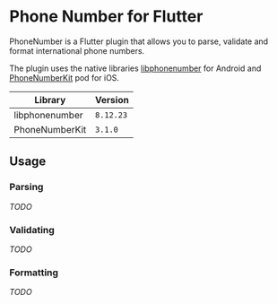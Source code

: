 # Phone Number for Flutter

PhoneNumber is a Flutter plugin that allows you to parse, validate and format international phone numbers.

The plugin uses the native libraries [libphonenumber](https://github.com/google/libphonenumber) for Android and [PhoneNumberKit](https://github.com/marmelroy/PhoneNumberKit) pod for iOS.

|Library|Version|
|--|--|
|libphonenumber|`8.12.23`|
|PhoneNumberKit|`3.1.0`|

## Usage

### Parsing
_TODO_

### Validating
_TODO_

### Formatting
_TODO_
